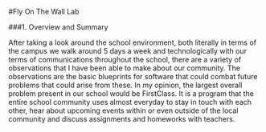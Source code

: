 #Fly On The Wall Lab

###1. Overview and Summary

After taking a look around the school environment, both literally in terms of the campus we walk around 5 days a week and technologically with our terms of communications throughout the school, there are a variety of observations that I have been able to make about our community. The observations are the basic blueprints for software that could combat future problems that could arise from these. In my opinion, the largest overall problem present in our school would be FirstClass. It is a program that the entire school community uses almost everyday to stay in touch with each other, hear about upcoming events within or even outside of the local community and discuss assignments and homeworks with teachers.

